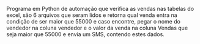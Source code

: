 Programa em Python de automação que verifica as vendas nas tabelas do excel, são 6 arquivos que seram lidos e retorna qual venda entra na condição de ser maior que 55000 e caso encontre, pegar o nome do vendedor na coluna vendedor e o valor da venda na coluna Vendas que seja maior que 55000 e envia um SMS, contendo estes dados.

